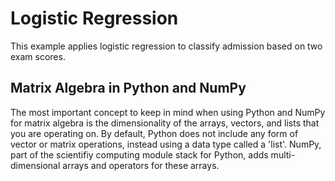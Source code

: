 # Logistic Regression
This example applies logistic regression to classify admission based on two exam scores.

## Matrix Algebra in Python and NumPy
The most important concept to keep in mind when using Python and NumPy for matrix algebra is the dimensionality of the arrays, vectors, and lists that you are operating on. By default, Python does not include any form of vector or matrix operations, instead using a data type called a 'list'. NumPy, part of the scientifiy computing module stack for Python, adds multi-dimensional arrays and operators for these arrays.
